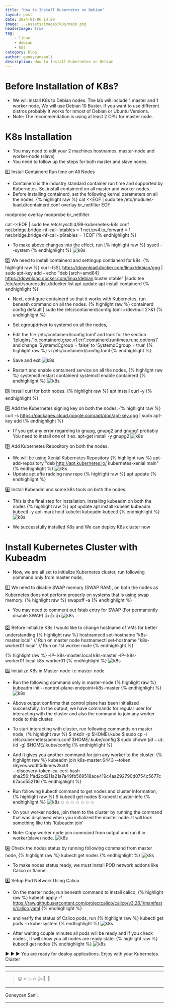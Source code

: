 ```yaml
---
title: "How to Install Kubernetes on Debian"
layout: post
date: 2024-01-06 14:20
image: ../assets/images/k8s/main.png
headerImage: true
tag:
    - linux
    - debian
    - k8s
category: blog
author: guneycansanli
description: How to Install Kubernetes on Debian
---
```


# Before Installation of K8s?

- We will install K8s to Debian nodes. The lab will include 1 master and 1 worker node, We will use Debian 10 Buster. If you want to use different distros probably It works for nmost of Debian or Ubuntu Versions.
- Note: The recommendation is using at least 2 CPU for master node.

# K8s Installation

- You may need to edit your 2 machines hostnames. master-node and worker-node (slave)
- You need to follow up the steps for both master and slave nodes.

:one: Install Containerd Run time on All Nodes
- Containerd is the industry standard container run time and supported by Kubernetes. So, install containerd on all master and worker nodes.
- Before installing containerd, set the following kernel parameters on all the nodes.
{% highlight raw %}
cat <<EOF | sudo tee /etc/modules-load.d/containerd.conf 
overlay 
br_netfilter
EOF

modprobe overlay 
modprobe br_netfilter

cat <<EOF | sudo tee /etc/sysctl.d/99-kubernetes-k8s.conf
net.bridge.bridge-nf-call-iptables = 1
net.ipv4.ip_forward = 1 
net.bridge.bridge-nf-call-ip6tables = 1 
EOF
{% endhighlight %}

- To make above changes into the effect, run
{% highlight raw %}
sysctl --system
{% endhighlight %}
![k8s][1]

:two: We need  to install containerd and settingup contianerd for k8s.
{% highlight raw %}
curl -fsSL https://download.docker.com/linux/debian/gpg | sudo apt-key add -
echo "deb [arch=amd64] https://download.docker.com/linux/debian buster stable" |sudo tee /etc/apt/sources.list.d/docker.list
apt update
apt install containerd
{% endhighlight %}

- Next, configure containerd so that it works with Kubernetes, run beneath command on all the nodes.
{% highlight raw %}
containerd config default | sudo tee /etc/containerd/config.toml >/dev/null 2>&1
{% endhighlight %}

- Set cgroupdriver to systemd on all the nodes,
- Edit the file ‘/etc/containerd/config.toml’ and look for the section ‘[plugins.”io.containerd.grpc.v1.cri”.containerd.runtimes.runc.options]’ and change ‘SystemdCgroup = false’ to ‘SystemdCgroup = true‘
{% highlight raw %}
vi /etc/containerd/config.toml
{% endhighlight %}
- Save and exit
![k8s][6]

- Restart and enable containerd service on all the nodes,
{% highlight raw %}
systemctl restart containerd
systemctl enable containerd
{% endhighlight %}
![k8s][7]

:three: Install curl for both nodes.
{% highlight raw %}
apt install curl -y
{% endhighlight %}

:four: Add the Kubernetes signing key on both the nodes.
{% highlight raw %}
curl -s https://packages.cloud.google.com/apt/doc/apt-key.gpg | sudo apt-key add
{% endhighlight %}

- I f you get any error regarding to gnupg, gnupg2 and gnupg1 probably You need to install one of it ex. apt-get install -y gnupg2
![k8s][2]

:five: Add Kubernetes Repository on both the nodes.
- We will be using Xenial Kubernetes Repository
{% highlight raw %}
apt-add-repository "deb http://apt.kubernetes.io/ kubernetes-xenial main"
{% endhighlight %}
![k8s][3]
- Update apt afte radding new repo
{% highlight raw %}
apt update
{% endhighlight %}

:six: Install Kubeadm and some k8s tools on both the nodes.
- This is the final step for installation. Installing kubeadm on both the nodes 
{% highlight raw %}
apt update
apt install kubelet kubeadm kubectl -y
apt-mark hold kubelet kubeadm kubectl
{% endhighlight %}
![k8s][4]

- We successfully installed K8s and We can deploy K8s cluster now

# Install Kubernetes Cluster with Kubeadm

- Now, we are all set to initialize Kubernetes cluster, run following command only from master node,

:one: We need to disable SWAP memory (SWAP RAM), on both the nodes as Kubernetes does not perform properly on systems that is using swap memory.
{% highlight raw %}
swapoff -a
{% endhighlight %}
- You may need to comment out fstab entry for SWAP (For permanently disable SWAP) :+1: :+1: :+1:
![k8s][5]

:two: Before Initialize K8s I would like to change hostname of VMs for better understanding
{% highlight raw %}
hostnamectl set-hostname "k8s-master.local"      // Run on master node
hostnamectl set-hostname "k8s-worker01.local"    // Run on 1st worker node
{% endhighlight %}

{% highlight raw %}
-IP-  k8s-master.local     k8s-master
-IP-  k8s-worker01.local   k8s-worker01
{% endhighlight %}
![k8s][9]

:three: Initialize K8s in Master-node i.e master-node
- Run the following command only in master-node
{% highlight raw %}
kubeadm init --control-plane-endpoint=k8s-master
{% endhighlight %}
![k8s][10]
- Above output confirms that control plane has been initialized successfully. In the output, we have commands for regular user for interacting with the cluster and also the command to join any worker node to this cluster.

- To start interacting with cluster, run following commands on master node,
{% highlight raw %}
$ mkdir -p $HOME/.kube
$ sudo cp -i /etc/kubernetes/admin.conf $HOME/.kube/config
$ sudo chown $(id -u):$(id -g) $HOME/.kube/config
{% endhighlight %}

- And It gives you another command for join any worker to the cluster.
{% highlight raw %}
kubeadm join k8s-master:6443 --token r6yvos.wqdlt5dkmrw2kx0f \
        --discovery-token-ca-cert-hash sha256:1fad2cd211a21a7a49fb569518ace419c4aa292790d0754c5677c67acd552116 
{% endhighlight %}

- Run following kubectl command to get nodes and cluster information,
{% highlight raw %}
$ kubectl get nodes
$ kubectl cluster-info
{% endhighlight %}
![k8s][11]
:boom: :boom: :boom: :boom: :boom: :boom: :boom: 

- On your worker nodes, join them to the cluster by running the command that was displayed when you initialized the master node. It will look something like this ‘Kubeadm join’

- Note: Copy worker node join command from output and run it in worker(slave) node.
![k8s][12]

:four: Check the nodes status by running following command from master node,
{% highlight raw %}
kubectl get nodes
{% endhighlight %}
![k8s][13]

- To make nodes status ready, we must install POD network addons like Calico or flannel.

:five: Setup Pod Network Using Calico
- On the master node, run beneath command to install calico,
{% highlight raw %}
kubectl apply -f https://raw.githubusercontent.com/projectcalico/calico/v3.26.1/manifests/calico.yaml
{% endhighlight %}

- and verify the status of Calico pods, run
{% highlight raw %}
kubectl get pods -n kube-system
{% endhighlight %}
![k8s][14]

- After waiting couple minutes all pods will be ready and If you check nodes , It will show you all nodes are ready state.
{% highlight raw %}
kubectl get nodes
{% endhighlight %}
![k8s][15]


:arrow_forward: :arrow_forward: :arrow_forward: You are ready for deploy applications. Enjoy with your Kubernetes Cluster 


---
---

> :blush: :star: :boom: :fire: :+1: :eyes: :metal:

---

Guneycan Sanli.

---

[1]: ../assets/images/k8s/k8s1.jpg
[2]: ../assets/images/k8s/k8s2.jpg
[3]: ../assets/images/k8s/k8s3.jpg
[4]: ../assets/images/k8s/k8s4-1.jpg
[5]: ../assets/images/k8s/k8s5.jpg
[6]: ../assets/images/k8s/k8s-1-2.jpg
[7]: ../assets/images/k8s/k8s-1-3.jpg
[8]: ../assets/images/k8s/k8s-1-2.jpg
[9]: ../assets/images/k8s/k8s5-1.jpg
[10]: ../assets/images/k8s/k8s6.jpg
[11]: ../assets/images/k8s/k8s7.jpg
[12]: ../assets/images/k8s/k8s8.jpg
[13]: ../assets/images/k8s/k8s9.jpg
[14]: ../assets/images/k8s/k8s10.jpg
[15]: ../assets/images/k8s/k8s11.jpg
